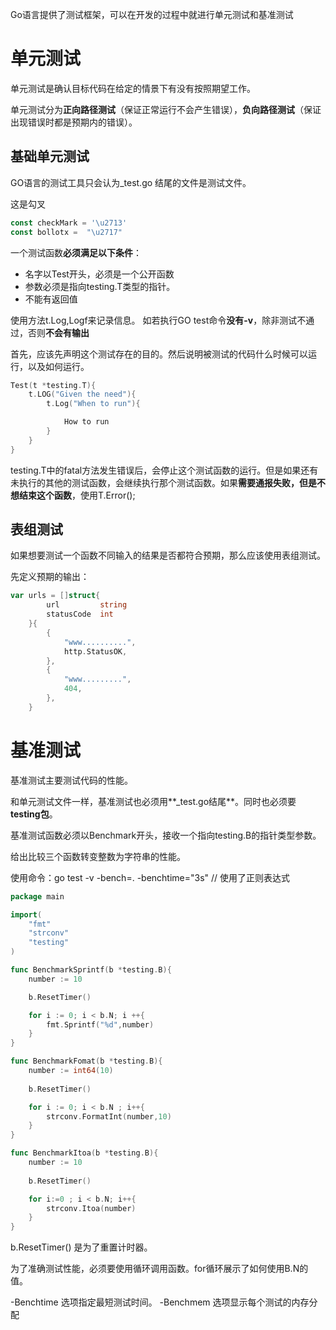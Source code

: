 Go语言提供了测试框架，可以在开发的过程中就进行单元测试和基准测试

# 单元测试
单元测试是确认目标代码在给定的情景下有没有按照期望工作。

单元测试分为**正向路径测试**（保证正常运行不会产生错误），**负向路径测试**（保证出现错误时都是预期内的错误）。

## 基础单元测试
GO语言的测试工具只会认为_test.go 结尾的文件是测试文件。

这是勾叉
```GO
const checkMark = '\u2713'
const bollotx =  "\u2717"
```

一个测试函数**必须满足以下条件**：
- 名字以Test开头，必须是一个公开函数
- 参数必须是指向testing.T类型的指针。
- 不能有返回值

使用方法t.Log,Logf来记录信息。 如若执行GO test命令**没有-v**，除非测试不通过，否则**不会有输出**

首先，应该先声明这个测试存在的目的。然后说明被测试的代码什么时候可以运行，以及如何运行。
```GO
Test(t *testing.T){
    t.LOG("Given the need"){
        t.Log("When to run"){

            How to run
        }
    }
}
```

testing.T中的fatal方法发生错误后，会停止这个测试函数的运行。但是如果还有未执行的其他的测试函数，会继续执行那个测试函数。如果**需要通报失败，但是不想结束这个函数**，使用T.Error();

## 表组测试
如果想要测试一个函数不同输入的结果是否都符合预期，那么应该使用表组测试。

先定义预期的输出：
```Go
var urls = []struct{
		url			string
		statusCode	int
	}{
		{
			"www..........",
			http.StatusOK,
		},
		{
			"www.........",
			404,
		},
	}
```

# 基准测试
基准测试主要测试代码的性能。

和单元测试文件一样，基准测试也必须用**_test.go结尾**。同时也必须要**testing包**。

基准测试函数必须以Benchmark开头，接收一个指向testing.B的指针类型参数。

给出比较三个函数转变整数为字符串的性能。

使用命令：go test -v -bench=. -benchtime="3s"  // 使用了正则表达式

```GO
package main

import(
	"fmt"
	"strconv"
	"testing"
)

func BenchmarkSprintf(b *testing.B){
	number := 10

	b.ResetTimer()

	for i := 0; i < b.N; i ++{
		fmt.Sprintf("%d",number)
	}
}

func BenchmarkFomat(b *testing.B){
	number := int64(10)
	
	b.ResetTimer()

	for i := 0; i < b.N ; i++{
		strconv.FormatInt(number,10)
	}
}

func BenchmarkItoa(b *testing.B){
	number := 10
	
	b.ResetTimer()

	for i:=0 ; i < b.N; i++{
		strconv.Itoa(number)
	}
}
```
b.ResetTimer() 是为了重置计时器。

为了准确测试性能，必须要使用循环调用函数。for循环展示了如何使用B.N的值。

-Benchtime 选项指定最短测试时间。 -Benchmem 选项显示每个测试的内存分配